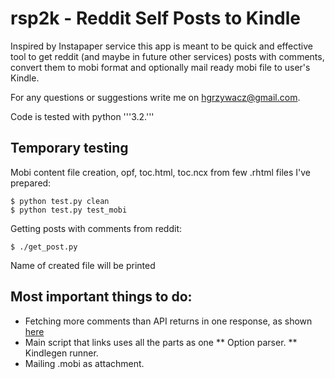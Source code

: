 # rsp2k - Reddit Self Posts to Kindle

Inspired by Instapaper service this app is meant to be quick and
effective tool to get reddit (and maybe in future other services)
posts with comments, convert them to mobi format and optionally 
mail ready mobi file to user's Kindle.

For any questions or suggestions write me on [hgrzywacz@gmail.com](mailto:hgrzywacz@gmail.com).

Code is tested with python '''3.2.'''

## Temporary testing

Mobi content file creation, opf, toc.html, toc.ncx from few .rhtml files I've prepared:

	$ python test.py clean
	$ python test.py test_mobi

Getting posts with comments from reddit:

	$ ./get_post.py

Name of created file will be printed

## Most important things to do:

* Fetching more comments than API returns in one response, as shown [here](https://github.com/reddit/reddit/wiki/API)
* Main script that links uses all the parts as one
** Option parser.
** Kindlegen runner.
* Mailing .mobi as attachment.
